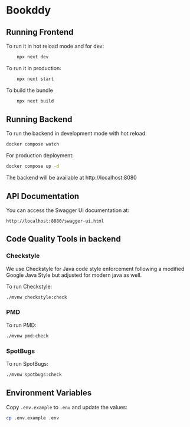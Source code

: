 # Bookddy

## Running Frontend

To run it in hot reload mode and for dev:

```bash
    npx next dev 
```

To run it in production:
```bash
    npx next start
```

To build the bundle 

```bash
    npx next build
```

## Running Backend

To run the backend in development mode with hot reload:

```bash
docker compose watch
```

For production deployment:

```bash
docker compose up -d
```

The backend will be available at http://localhost:8080

## API Documentation
You can access the Swagger UI documentation at:
```
http://localhost:8080/swagger-ui.html
```


## Code Quality Tools in backend

### Checkstyle

We use Checkstyle for Java code style enforcement following a modified Google Java Style but adjusted for modern java as well.

To run Checkstyle:
```bash
./mvnw checkstyle:check
```

### PMD

To run PMD:
```bash
./mvnw pmd:check
```

### SpotBugs

To run SpotBugs:
```bash
./mvnw spotbugs:check
```

## Environment Variables

Copy `.env.example` to `.env` and update the values:
```bash
cp .env.example .env
```


